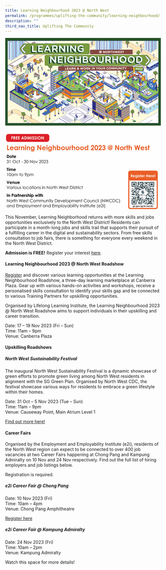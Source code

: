 ```yaml
---
title: Learning Neighbourhood 2023 @ North West
permalink: /programmes/uplifting-the-community/learning-neighbourhood/
description: ""
third_nav_title: Uplifting The Community
---
```

![](/images/ln-web-banner-7-02.jpg)
     
This November, Learning Neighborhood returns with more skills and jobs opportunities exclusively to the North West District! Residents can participate in a month-long jobs and skills trail that supports their pursuit of a fulfilling career in the digital and sustainability sectors. From free skills consultation to job fairs, there is something for everyone every weekend in the North West District.

**Admission is FREE!**  Register your interest [here](https://go.gov.sg/ln-nwcdc).

#### **Learning Neighbourhood 2023 @ North West Roadshow**

[Register](https://go.gov.sg/ln-nwcdc) and discover various learning opportunities at the Learning Neighbourhood Roadshow, a three-day learning marketplace at Canberra Plaza. Gear up with various hands-on activities and workshops, receive a personalised skills consultation to identify your skills gap and be connected to various Training Partners for upskilling opportunities.

Organised by Lifelong Learning Institute, the Learning Neighbourhood 2023 @ North West Roadshow aims to support individuals in their upskilling and career transition.

Date: 17 – 19 Nov 2023 (Fri – Sun)  
Time: 11am – 9pm  
Venue: Canberra Plaza

#### **Upskilling Roadshows**
##### North West Sustainability Festival
The inaugural North West Sustainability Festival is a dynamic showcase of green efforts to promote green living among North West residents in alignment with the SG Green Plan. Organised by North West CDC, the festival showcase various ways for residents to embrace a green lifestyle within their homes.

Date: 31 Oct – 5 Nov 2023 (Tue – Sun)  
Time: 11am – 9pm  
Venue: Causeway Point, Main Atrium Level 1

[Find out more here!](https://northwest.cdc.gov.sg/programmes/advocating-green-living/north-west-sustainability-festival/)

#### **Career Fairs**
Organised by the Employment and Employability Institute (e2i), residents of the North West region can expect to be connected to over 400 job vacancies at two Career Fairs happening at Chong Pang and Kampung Admiralty on 10 Nov and 24 Nov respectively. Find out the full list of hiring employers and job listings below.

Registration is required.  

##### e2i Career Fair @ Chong Pang
Date: 10 Nov 2023 (Fri)  
Time: 10am – 4pm  
Venue: Chong Pang Amphitheatre

[Register here](https://www.e2i.com.sg/events/e2i-career-fair-chong-pang)

##### e2i Career Fair @ Kampung Admiralty
Date: 24 Nov 2023 (Fri)  
Time: 10am – 2pm  
Venue: Kampung Admiralty

Watch this space for more details!